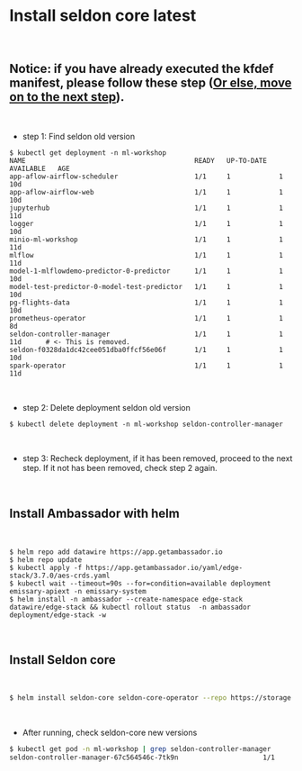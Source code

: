 # Install seldon core latest

<br/>

## Notice: if you have already executed the kfdef manifest, please follow these step ([Or else, move on to the next step]()).

<br/>

- step 1: Find seldon old version

```
$ kubectl get deployment -n ml-workshop
NAME                                          READY   UP-TO-DATE   AVAILABLE   AGE
app-aflow-airflow-scheduler                   1/1     1            1           10d
app-aflow-airflow-web                         1/1     1            1           10d
jupyterhub                                    1/1     1            1           11d
logger                                        1/1     1            1           10d
minio-ml-workshop                             1/1     1            1           11d
mlflow                                        1/1     1            1           11d
model-1-mlflowdemo-predictor-0-predictor      1/1     1            1           10d
model-test-predictor-0-model-test-predictor   1/1     1            1           10d
pg-flights-data                               1/1     1            1           10d
prometheus-operator                           1/1     1            1           8d
seldon-controller-manager                     1/1     1            1           11d      # <- This is removed.
seldon-f0328da1dc42cee051dba0ffcf56e06f       1/1     1            1           10d
spark-operator                                1/1     1            1           11d
```

<br/>

- step 2: Delete deployment seldon old version

```
$ kubectl delete deployment -n ml-workshop seldon-controller-manager
```

<br/>

- step 3: Recheck deployment, if it has been removed, proceed to the next step. If it not has been removed, check step 2 again.

<br/>

## Install Ambassador with helm

<br/>

```shell
$ helm repo add datawire https://app.getambassador.io
$ helm repo update
$ kubectl apply -f https://app.getambassador.io/yaml/edge-stack/3.7.0/aes-crds.yaml
$ kubectl wait --timeout=90s --for=condition=available deployment emissary-apiext -n emissary-system
$ helm install -n ambassador --create-namespace edge-stack datawire/edge-stack && kubectl rollout status  -n ambassador deployment/edge-stack -w
```

<br/>

## Install Seldon core

<br/>

```zsh
$ helm install seldon-core seldon-core-operator --repo https://storage.googleapis.com/seldon-charts --set usageMetrics.enabled=true --set ambassador.enabled=true --namespace ml-workshop
```

<br/>

- After running, check seldon-core new versions

```sh
$ kubectl get pod -n ml-workshop | grep seldon-controller-manager
seldon-controller-manager-67c564546c-7tk9n                     1/1     Running     0               10m

```
